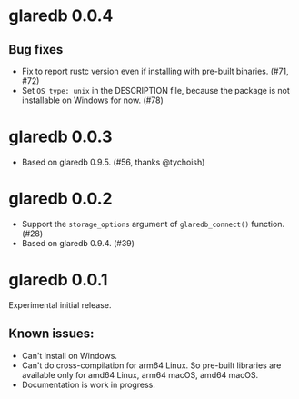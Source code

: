 # glaredb 0.0.4

## Bug fixes

- Fix to report rustc version even if installing with pre-built binaries. (#71, #72)
- Set `OS_type: unix` in the DESCRIPTION file, because the package is not installable on Windows for now. (#78)

# glaredb 0.0.3

- Based on glaredb 0.9.5. (#56, thanks @tychoish)

# glaredb 0.0.2

- Support the `storage_options` argument of `glaredb_connect()` function. (#28)
- Based on glaredb 0.9.4. (#39)

# glaredb 0.0.1

Experimental initial release.

## Known issues:

- Can't install on Windows.
- Can't do cross-compilation for arm64 Linux.
  So pre-built libraries are available only for amd64 Linux, arm64 macOS, amd64 macOS.
- Documentation is work in progress.
